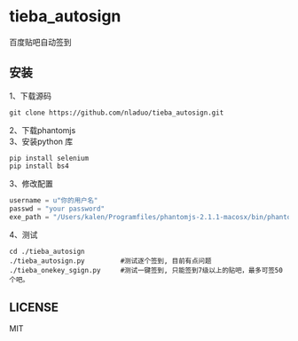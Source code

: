 # tieba_autosign
百度贴吧自动签到

## 安装
1、下载源码
``` shell
git clone https://github.com/nladuo/tieba_autosign.git
```
2、下载phantomjs  
3、安装python 库
``` shell
pip install selenium
pip install bs4
```
3、修改配置
``` python
username = u"你的用户名"
passwd = "your password"
exe_path = "/Users/kalen/Programfiles/phantomjs-2.1.1-macosx/bin/phantomjs"
```
4、测试
``` shell
cd ./tieba_autosign
./tieba_autosign.py         #测试逐个签到, 目前有点问题
./tieba_onekey_sgign.py     #测试一键签到, 只能签到7级以上的贴吧，最多可签50个吧。
```

## LICENSE
MIT
